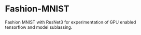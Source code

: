 # Fashion-MNIST
Fashion MNIST with ResNet3 for experimentation of GPU enabled tensorflow and model sublassing.

